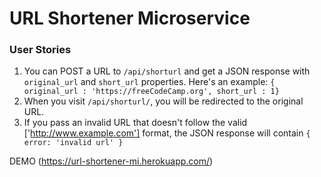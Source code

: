 # URL Shortener Microservice

### User Stories
1. You can POST a URL to `/api/shorturl` and get a JSON response with `original_url` and `short_url` properties. Here's an example: `{ original_url : 'https://freeCodeCamp.org', short_url : 1}`
2. When you visit `/api/shorturl/`, you will be redirected to the original URL.
3. If you pass an invalid URL that doesn't follow the valid ['http://www.example.com'] format, the JSON response will contain `{ error: 'invalid url' }`

DEMO (https://url-shortener-mi.herokuapp.com/)
